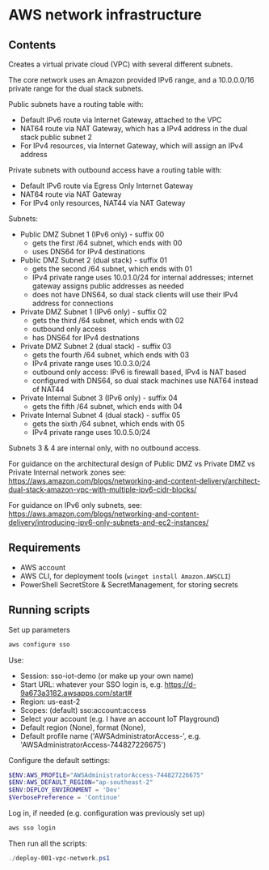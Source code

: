AWS network infrastructure
=================================

Contents
--------

Creates a virtual private cloud (VPC) with several different subnets.

The core network uses an Amazon provided IPv6 range, and a 10.0.0.0/16 private range for the dual stack subnets.

Public subnets have a routing table with:
* Default IPv6 route via Internet Gateway, attached to the VPC
* NAT64 route via NAT Gateway, which has a IPv4 address in the dual stack public subnet 2
* For IPv4 resources, via Internet Gateway, which will assign an IPv4 address

Private subnets with outbound access have a routing table with:
* Default IPv6 route via Egress Only Internet Gateway
* NAT64 route via NAT Gateway
* For IPv4 only resources, NAT44 via NAT Gateway

Subnets:

* Public DMZ Subnet 1 (IPv6 only) - suffix 00
  - gets the first /64 subnet, which ends with 00
  - uses DNS64 for IPv4 destinations
* Public DMZ Subnet 2 (dual stack) - suffix 01 
  - gets the second /64 subnet, which ends with 01
  - IPv4 private range uses 10.0.1.0/24 for internal addresses; internet gateway assigns public addresses as needed
  - does not have DNS64, so dual stack clients will use their IPv4 address for connections
* Private DMZ Subnet 1 (IPv6 only) - suffix 02
  - gets the third /64 subnet, which ends with 02
  - outbound only access
  - has DNS64 for IPv4 destnations
* Private DMZ Subnet 2 (dual stack) - suffix 03
  - gets the fourth /64 subnet, which ends with 03
  - IPv4 private range uses 10.0.3.0/24
  - outbound only access: IPv6 is firewall based, IPv4 is NAT based
  - configured with DNS64, so dual stack machines use NAT64 instead of NAT44
* Private Internal Subnet 3 (IPv6 only) - suffix 04
  - gets the fifth /64 subnet, which ends with 04
* Private Internal Subnet 4 (dual stack) - suffix 05
  - gets the sixth /64 subnet, which ends with 05
  - IPv4 private range uses 10.0.5.0/24

Subnets 3 & 4 are internal only, with no outbound access.

For guidance on the architectural design of Public DMZ vs Private DMZ vs Private Internal network zones see: https://aws.amazon.com/blogs/networking-and-content-delivery/architect-dual-stack-amazon-vpc-with-multiple-ipv6-cidr-blocks/

For guidance on IPv6 only subnets, see: https://aws.amazon.com/blogs/networking-and-content-delivery/introducing-ipv6-only-subnets-and-ec2-instances/


Requirements
------------

* AWS account
* AWS CLI, for deployment tools (`winget install Amazon.AWSCLI`)
* PowerShell SecretStore & SecretManagement, for storing secrets

Running scripts
---------------

Set up parameters

```powershell
aws configure sso
```

Use:
* Session: sso-iot-demo (or make up your own name)
* Start URL: whatever your SSO login is, e.g. https://d-9a673a3182.awsapps.com/start#
* Region: us-east-2
* Scopes: (default) sso:account:access
* Select your account (e.g. I have an account IoT Playground)
* Default region (None), format (None),
* Default profile name ('AWSAdministratorAccess-<account number>', e.g. 'AWSAdministratorAccess-744827226675')

Configure the default settings:

```powershell
$ENV:AWS_PROFILE="AWSAdministratorAccess-744827226675"
$ENV:AWS_DEFAULT_REGION="ap-southeast-2"
$ENV:DEPLOY_ENVIRONMENT = 'Dev'
$VerbosePreference = 'Continue'
```

Log in, if needed (e.g. configuration was previously set up)

```powershell
aws sso login
```

Then run all the scripts:

```powershell
./deploy-001-vpc-network.ps1
```
